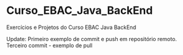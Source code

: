 # Curso_EBAC_Java_BackEnd
Exercícios e Projetos do Curso EBAC Java BackEnd

Update: Primeiro exemplo de commit e push em repositório remoto.
Terceiro commit - exemplo de pull
